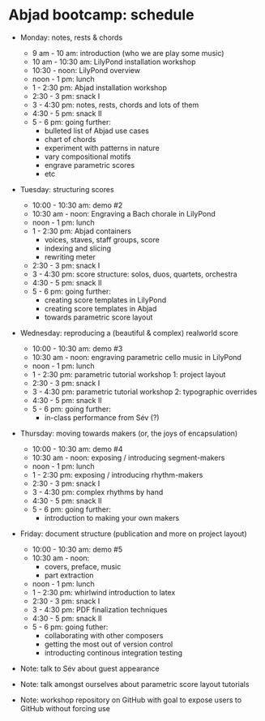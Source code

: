 Abjad bootcamp: schedule
========================

* Monday: notes, rests & chords
    * 9 am - 10 am: introduction (who we are play some music)
    * 10 am - 10:30 am: LilyPond installation workshop
    * 10:30 - noon: LilyPond overview
    * noon - 1 pm: lunch
    * 1 - 2:30 pm: Abjad installation workshop
    * 2:30 - 3 pm: snack I
    * 3 - 4:30 pm: notes, rests, chords and lots of them
    * 4:30  - 5 pm: snack II
    * 5 - 6 pm: going further:
        * bulleted list of Abjad use cases
        * chart of chords
        * experiment with patterns in nature
        * vary compositional motifs
        * engrave parametric scores
        * etc

* Tuesday: structuring scores
    * 10:00 - 10:30 am: demo #2
    * 10:30 am - noon: Engraving a Bach chorale in LilyPond
    * noon - 1 pm: lunch
    * 1 - 2:30 pm: Abjad containers
        * voices, staves, staff groups, score
        * indexing and slicing
        * rewriting meter
    * 2:30 - 3 pm: snack I
    * 3 - 4:30 pm: score structure: solos, duos, quartets, orchestra
    * 4:30  - 5 pm: snack II
    * 5 - 6 pm: going further:
        * creating score templates in LilyPond
        * creating score templates in Abjad 
        * towards parametric score layout

* Wednesday: reproducing a (beautiful & complex) realworld score
    * 10:00 - 10:30 am: demo #3
    * 10:30 am - noon: engraving parametric cello music in LilyPond
    * noon - 1 pm: lunch
    * 1 - 2:30 pm: parametric tutorial workshop 1: project layout
    * 2:30 - 3 pm: snack I
    * 3 - 4:30 pm: parametric tutorial workshop 2: typographic overrides
    * 4:30  - 5 pm: snack II
    * 5 - 6 pm: going further:
        * in-class performance from Sév (?)

* Thursday: moving towards makers (or, the joys of encapsulation)
    * 10:00 - 10:30 am: demo #4
    * 10:30 am - noon: exposing / introducing segment-makers
    * noon - 1 pm: lunch
    * 1 - 2:30 pm: exposing / introducing rhythm-makers
    * 2:30 - 3 pm: snack I
    * 3 - 4:30 pm: complex rhythms by hand
    * 4:30  - 5 pm: snack II
    * 5 - 6 pm: going further:
        * introduction to making your own makers

* Friday: document structure (publication and more on project layout)
    * 10:00 - 10:30 am: demo #5
    * 10:30 am - noon:
        * covers, preface, music
        * part extraction
    * noon - 1 pm: lunch
    * 1 - 2:30 pm: whirlwind introduction to latex
    * 2:30 - 3 pm: snack I
    * 3 - 4:30 pm: PDF finalization techniques
    * 4:30  - 5 pm: snack II
    * 5 - 6 pm: going futher:
        * collaborating with other composers
        * getting the most out of version control
        * introducting continous integration testing

* Note: talk to Sév about guest appearance
* Note: talk amongst ourselves about parametric score layout tutorials
* Note: workshop repository on GitHub with goal to expose users to GitHub 
    without forcing use